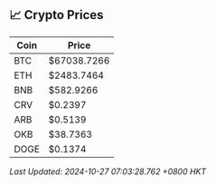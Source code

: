 ## 📈 Crypto Prices

| Coin | Price |
| ---- | ----- |
| BTC | $67038.7266 |
| ETH | $2483.7464 |
| BNB | $582.9266 |
| CRV | $0.2397 |
| ARB | $0.5139 |
| OKB | $38.7363 |
| DOGE | $0.1374 |

_Last Updated: 2024-10-27 07:03:28.762 +0800 HKT_